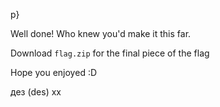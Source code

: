 p}

Well done! Who knew you'd make it this far. 

Download ```flag.zip``` for the final piece of the flag 

Hope you enjoyed :D

дез (des) xx
